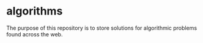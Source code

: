 # algorithms
The purpose of this repository is to store solutions for algorithmic problems found across the web.
